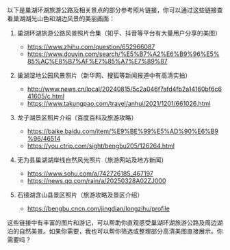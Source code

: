以下是巢湖环湖旅游公路及相关景点的部分参考照片链接，你可以通过这些链接查看巢湖湖光山色和湖边风景的美丽画面：

1. 巢湖环湖旅游公路风景照片合集（知乎、抖音等平台有大量用户分享的美图）  
   - https://www.zhihu.com/question/652966087  
   - https://www.douyin.com/search/%E5%B7%A2%E6%B9%96%E5%85%AC%E8%B7%AF%E7%85%A7%E7%89%87

2. 巢湖湿地公园风景照片（新华网、搜狐等新闻报道中有高清实拍）  
   - http://www.news.cn/local/20240815/5c2a046f7afd4fb2a14160bf6c641605/c.html  
   - https://www.takungpao.com/travel/anhui/2021/1201/661026.html

3. 龙子湖景区照片介绍（百度百科及旅游攻略）  
   - https://baike.baidu.com/item/%E9%BE%99%E5%AD%90%E6%B9%96/46514  
   - https://you.ctrip.com/sight/bengbu205/126264.html

4. 无为县巢湖湖岸线自然风光照片（旅游网站及地方新闻）  
   - https://www.sohu.com/a/742726185_467197  
   - https://news.qq.com/rain/a/20250328A02ZJ000

5. 石镜湖含山县景区照片（旅游攻略及景区介绍）  
   - https://bengbu.cncn.com/jingdian/longzihu/profile

这些链接中有丰富的图片和游记，可以帮助你直观感受巢湖环湖旅游公路及周边湖泊的自然美景。如果你需要，我也可以帮你筛选或整理部分高清美图直接展示。你需要吗？